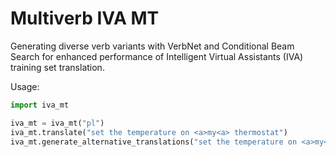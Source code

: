 Multiverb IVA MT
================
Generating diverse verb variants with VerbNet and Conditional Beam Search for enhanced performance of Intelligent Virtual Assistants (IVA) training set translation.

Usage:
```python
import iva_mt

iva_mt = iva_mt("pl")
iva_mt.translate("set the temperature on <a>my<a> thermostat")
iva_mt.generate_alternative_translations("set the temperature on <a>my<a> thermostat")
```
